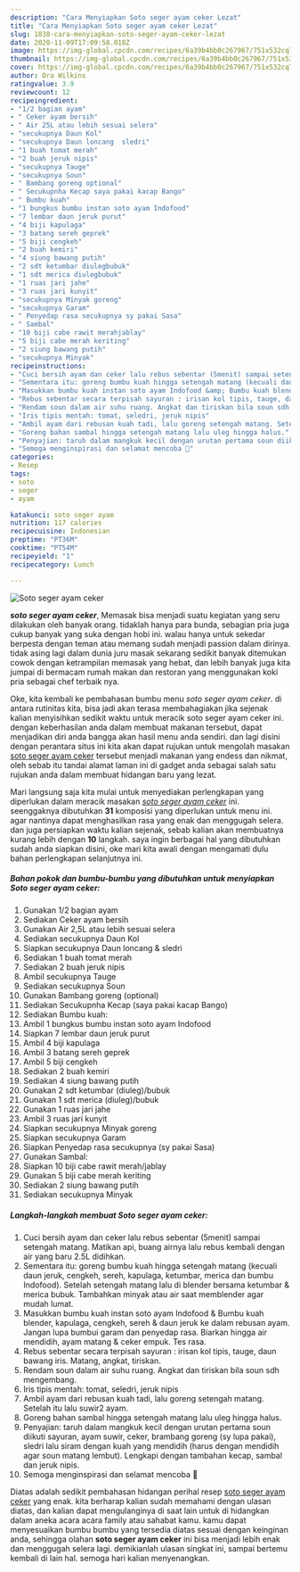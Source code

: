 ```yaml
---
description: "Cara Menyiapkan Soto seger ayam ceker Lezat"
title: "Cara Menyiapkan Soto seger ayam ceker Lezat"
slug: 1838-cara-menyiapkan-soto-seger-ayam-ceker-lezat
date: 2020-11-09T17:09:58.018Z
image: https://img-global.cpcdn.com/recipes/6a39b4bb0c267967/751x532cq70/soto-seger-ayam-ceker-foto-resep-utama.jpg
thumbnail: https://img-global.cpcdn.com/recipes/6a39b4bb0c267967/751x532cq70/soto-seger-ayam-ceker-foto-resep-utama.jpg
cover: https://img-global.cpcdn.com/recipes/6a39b4bb0c267967/751x532cq70/soto-seger-ayam-ceker-foto-resep-utama.jpg
author: Ora Wilkins
ratingvalue: 3.9
reviewcount: 12
recipeingredient:
- "1/2 bagian ayam"
- " Ceker ayam bersih"
- " Air 25L atau lebih sesuai selera"
- "secukupnya Daun Kol"
- "secukupnya Daun loncang  sledri"
- "1 buah tomat merah"
- "2 buah jeruk nipis"
- "secukupnya Tauge"
- "secukupnya Soun"
- " Bambang goreng optional"
- " Secukupnha Kecap saya pakai kacap Bango"
- " Bumbu kuah"
- "1 bungkus bumbu instan soto ayam Indofood"
- "7 lembar daun jeruk purut"
- "4 biji kapulaga"
- "3 batang sereh geprek"
- "5 biji cengkeh"
- "2 buah kemiri"
- "4 siung bawang putih"
- "2 sdt ketumbar diulegbubuk"
- "1 sdt merica diulegbubuk"
- "1 ruas jari jahe"
- "3 ruas jari kunyit"
- "secukupnya Minyak goreng"
- "secukupnya Garam"
- " Penyedap rasa secukupnya sy pakai Sasa"
- " Sambal"
- "10 biji cabe rawit merahjablay"
- "5 biji cabe merah keriting"
- "2 siung bawang putih"
- "secukupnya Minyak"
recipeinstructions:
- "Cuci bersih ayam dan ceker lalu rebus sebentar (5menit) sampai setengah matang. Matikan api, buang airnya lalu rebus kembali dengan air yang baru 2.5L didihkan."
- "Sementara itu: goreng bumbu kuah hingga setengah matang (kecuali daun jeruk, cengkeh, sereh, kapulaga, ketumbar, merica dan bumbu Indofood). Setelah setengah matang lalu di blender bersama ketumbar &amp; merica bubuk. Tambahkan minyak atau air saat memblender agar mudah lumat."
- "Masukkan bumbu kuah instan soto ayam Indofood &amp; Bumbu kuah blender, kapulaga, cengkeh, sereh &amp; daun jeruk ke dalam rebusan ayam. Jangan lupa bumbui garam dan penyedap rasa. Biarkan hingga air mendidih, ayam matang &amp; ceker empuk. Tes rasa."
- "Rebus sebentar secara terpisah sayuran : irisan kol tipis, tauge, daun bawang iris. Matang, angkat, tiriskan."
- "Rendam soun dalam air suhu ruang. Angkat dan tiriskan bila soun sdh mengembang."
- "Iris tipis mentah: tomat, seledri, jeruk nipis"
- "Ambil ayam dari rebusan kuah tadi, lalu goreng setengah matang. Setelah itu lalu suwir2 ayam."
- "Goreng bahan sambal hingga setengah matang lalu uleg hingga halus."
- "Penyajian: taruh dalam mangkuk kecil dengan urutan pertama soun diikuti sayuran, ayam suwir, ceker, brambang goreng (sy lupa pakai), sledri lalu siram dengan kuah yang mendidih (harus dengan mendidih agar soun matang lembut). Lengkapi dengan tambahan kecap, sambal dan jeruk nipis."
- "Semoga menginspirasi dan selamat mencoba 🙌"
categories:
- Resep
tags:
- soto
- seger
- ayam

katakunci: soto seger ayam 
nutrition: 117 calories
recipecuisine: Indonesian
preptime: "PT36M"
cooktime: "PT54M"
recipeyield: "1"
recipecategory: Lunch

---
```



![Soto seger ayam ceker](https://img-global.cpcdn.com/recipes/6a39b4bb0c267967/751x532cq70/soto-seger-ayam-ceker-foto-resep-utama.jpg)

<b><i>soto seger ayam ceker</i></b>, Memasak bisa menjadi suatu kegiatan yang seru dilakukan oleh banyak orang. tidaklah hanya para bunda, sebagian pria juga cukup banyak yang suka dengan hobi ini. walau hanya untuk sekedar berpesta dengan teman atau memang sudah menjadi passion dalam dirinya. tidak asing lagi dalam dunia juru masak sekarang sedikit banyak ditemukan cowok dengan ketrampilan memasak yang hebat, dan lebih banyak juga kita jumpai di bermacam rumah makan dan restoran yang menggunakan koki pria sebagai chef terbaik nya.



Oke, kita kembali ke pembahasan bumbu menu <i>soto seger ayam ceker</i>. di antara rutinitas kita, bisa jadi akan terasa membahagiakan jika sejenak kalian menyisihkan sedikit waktu untuk meracik soto seger ayam ceker ini. dengan keberhasilan anda dalam membuat makanan tersebut, dapat menjadikan diri anda bangga akan hasil menu anda sendiri. dan lagi disini dengan perantara situs ini kita akan dapat rujukan untuk mengolah masakan <u>soto seger ayam ceker</u> tersebut menjadi makanan yang endess dan nikmat, oleh sebab itu tandai alamat laman ini di gadget anda sebagai salah satu rujukan anda dalam membuat hidangan baru yang lezat.


Mari langsung saja kita mulai untuk menyediakan perlengkapan yang diperlukan dalam meracik masakan <u><i>soto seger ayam ceker</i></u> ini. seenggaknya dibutuhkan <b>31</b> komposisi yang diperlukan untuk menu ini. agar nantinya dapat menghasilkan rasa yang enak dan menggugah selera. dan juga persiapkan waktu kalian sejenak, sebab kalian akan membuatnya kurang lebih dengan <b>10</b> langkah. saya ingin berbagai hal yang dibutuhkan sudah anda siapkan disini, oke mari kita awali dengan mengamati dulu bahan perlengkapan selanjutnya ini.

<!--inarticleads1-->

##### Bahan pokok dan bumbu-bumbu yang dibutuhkan untuk menyiapkan Soto seger ayam ceker:

1. Gunakan 1/2 bagian ayam
1. Sediakan  Ceker ayam bersih
1. Gunakan  Air 2,5L atau lebih sesuai selera
1. Sediakan secukupnya Daun Kol
1. Siapkan secukupnya Daun loncang &amp; sledri
1. Sediakan 1 buah tomat merah
1. Sediakan 2 buah jeruk nipis
1. Ambil secukupnya Tauge
1. Sediakan secukupnya Soun
1. Gunakan  Bambang goreng (optional)
1. Sediakan  Secukupnha Kecap (saya pakai kacap Bango)
1. Sediakan  Bumbu kuah:
1. Ambil 1 bungkus bumbu instan soto ayam Indofood
1. Siapkan 7 lembar daun jeruk purut
1. Ambil 4 biji kapulaga
1. Ambil 3 batang sereh geprek
1. Ambil 5 biji cengkeh
1. Sediakan 2 buah kemiri
1. Sediakan 4 siung bawang putih
1. Gunakan 2 sdt ketumbar (diuleg)/bubuk
1. Gunakan 1 sdt merica (diuleg)/bubuk
1. Gunakan 1 ruas jari jahe
1. Ambil 3 ruas jari kunyit
1. Siapkan secukupnya Minyak goreng
1. Siapkan secukupnya Garam
1. Siapkan  Penyedap rasa secukupnya (sy pakai Sasa)
1. Gunakan  Sambal:
1. Siapkan 10 biji cabe rawit merah/jablay
1. Gunakan 5 biji cabe merah keriting
1. Sediakan 2 siung bawang putih
1. Sediakan secukupnya Minyak




<!--inarticleads2-->

##### Langkah-langkah membuat Soto seger ayam ceker:

1. Cuci bersih ayam dan ceker lalu rebus sebentar (5menit) sampai setengah matang. Matikan api, buang airnya lalu rebus kembali dengan air yang baru 2.5L didihkan.
1. Sementara itu: goreng bumbu kuah hingga setengah matang (kecuali daun jeruk, cengkeh, sereh, kapulaga, ketumbar, merica dan bumbu Indofood). Setelah setengah matang lalu di blender bersama ketumbar &amp; merica bubuk. Tambahkan minyak atau air saat memblender agar mudah lumat.
1. Masukkan bumbu kuah instan soto ayam Indofood &amp; Bumbu kuah blender, kapulaga, cengkeh, sereh &amp; daun jeruk ke dalam rebusan ayam. Jangan lupa bumbui garam dan penyedap rasa. Biarkan hingga air mendidih, ayam matang &amp; ceker empuk. Tes rasa.
1. Rebus sebentar secara terpisah sayuran : irisan kol tipis, tauge, daun bawang iris. Matang, angkat, tiriskan.
1. Rendam soun dalam air suhu ruang. Angkat dan tiriskan bila soun sdh mengembang.
1. Iris tipis mentah: tomat, seledri, jeruk nipis
1. Ambil ayam dari rebusan kuah tadi, lalu goreng setengah matang. Setelah itu lalu suwir2 ayam.
1. Goreng bahan sambal hingga setengah matang lalu uleg hingga halus.
1. Penyajian: taruh dalam mangkuk kecil dengan urutan pertama soun diikuti sayuran, ayam suwir, ceker, brambang goreng (sy lupa pakai), sledri lalu siram dengan kuah yang mendidih (harus dengan mendidih agar soun matang lembut). Lengkapi dengan tambahan kecap, sambal dan jeruk nipis.
1. Semoga menginspirasi dan selamat mencoba 🙌




Diatas adalah sedikit pembahasan hidangan perihal resep <u>soto seger ayam ceker</u> yang enak. kita berharap kalian sudah memahami dengan ulasan diatas, dan kalian dapat mengulanginya di saat lain untuk di hidangkan dalam aneka acara acara family atau sahabat kamu. kamu dapat menyesuaikan bumbu bumbu yang tersedia diatas sesuai dengan keinginan anda, sehingga olahan <b>soto seger ayam ceker</b> ini bisa menjadi lebih enak dan menggugah selera lagi. demikianlah ulasan singkat ini, sampai bertemu kembali di lain hal. semoga hari kalian menyenangkan.
